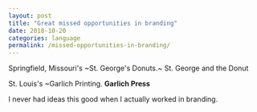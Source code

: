 ```yaml
---
layout: post
title: "Great missed opportunities in branding"
date: 2018-10-20
categories: language
permalink: /missed-opportunities-in-branding/
---
```


Springfield, Missouri's ~St. George's Donuts.~ St. George and the Donut

St. Louis's ~Garlich Printing. **Garlich Press**

I never had ideas this good when I actually worked in branding.
